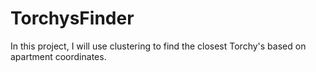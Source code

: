 # TorchysFinder
In this project, I will use clustering to find the closest Torchy's based on apartment coordinates. 
